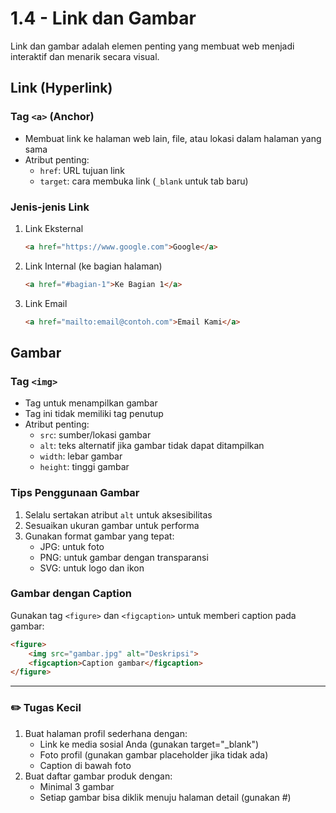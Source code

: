 # 1.4 - Link dan Gambar

Link dan gambar adalah elemen penting yang membuat web menjadi interaktif dan menarik secara visual.

## Link (Hyperlink)

### Tag `<a>` (Anchor)
- Membuat link ke halaman web lain, file, atau lokasi dalam halaman yang sama
- Atribut penting:
  - `href`: URL tujuan link
  - `target`: cara membuka link (`_blank` untuk tab baru)

### Jenis-jenis Link
1. Link Eksternal
   ```html
   <a href="https://www.google.com">Google</a>
   ```

2. Link Internal (ke bagian halaman)
   ```html
   <a href="#bagian-1">Ke Bagian 1</a>
   ```

3. Link Email
   ```html
   <a href="mailto:email@contoh.com">Email Kami</a>
   ```

## Gambar

### Tag `<img>`
- Tag untuk menampilkan gambar
- Tag ini tidak memiliki tag penutup
- Atribut penting:
  - `src`: sumber/lokasi gambar
  - `alt`: teks alternatif jika gambar tidak dapat ditampilkan
  - `width`: lebar gambar
  - `height`: tinggi gambar

### Tips Penggunaan Gambar
1. Selalu sertakan atribut `alt` untuk aksesibilitas
2. Sesuaikan ukuran gambar untuk performa
3. Gunakan format gambar yang tepat:
   - JPG: untuk foto
   - PNG: untuk gambar dengan transparansi
   - SVG: untuk logo dan ikon

### Gambar dengan Caption
Gunakan tag `<figure>` dan `<figcaption>` untuk memberi caption pada gambar:
```html
<figure>
    <img src="gambar.jpg" alt="Deskripsi">
    <figcaption>Caption gambar</figcaption>
</figure>
```

---

### ✏️ **Tugas Kecil**

1. Buat halaman profil sederhana dengan:
   - Link ke media sosial Anda (gunakan target="_blank")
   - Foto profil (gunakan gambar placeholder jika tidak ada)
   - Caption di bawah foto
2. Buat daftar gambar produk dengan:
   - Minimal 3 gambar
   - Setiap gambar bisa diklik menuju halaman detail (gunakan #)
